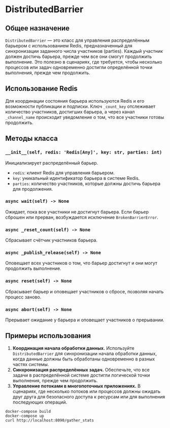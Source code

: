# DistributedBarrier

## Общее назначение

`DistributedBarrier` — это класс для управления распределённым барьером с использованием Redis, предназначенный для
синхронизации заданного числа участников (parties). Каждый участник должен достичь барьера, прежде чем все они смогут
продолжить выполнение. Это полезно в сценариях, где требуется, чтобы несколько процессов или задач одновременно достигли
определённой точки выполнения, прежде чем продолжить.

## Использование Redis

Для координации состояния барьера используются Redis и его возможности публикации и подписки. Ключ `_count_key`
отслеживает количество участников, достигших барьера, а через канал `_channel_name` происходит уведомление о том, что
все участники готовы продолжить.

## Методы класса

### `__init__(self, redis: 'Redis[Any]', key: str, parties: int)`

Инициализирует распределённый барьер.

- `redis`: клиент Redis для управления барьером.
- `key`: уникальный идентификатор барьера в системе Redis.
- `parties`: количество участников, которые должны достичь барьера для продолжения.

### `async wait(self) -> None`

Ожидает, пока все участники не достигнут барьера. Если барьер сброшен или прерван, возбуждается
исключение `BrokenBarrierError`.

### `async _reset_count(self) -> None`

Сбрасывает счётчик участников барьера.

### `async _publish_release(self) -> None`

Оповещает всех участников о том, что барьер достигнут и они могут продолжить выполнение.

### `async reset(self) -> None`

Сбрасывает барьер и оповещает участников о сбросе, позволяя начать процесс заново.

### `async abort(self) -> None`

Прерывает ожидание у барьера и оповещает участников о прерывании.

## Примеры использования

1. **Координация начала обработки данных.** Используйте `DistributedBarrier` для синхронизации начала обработки данных,
   когда данные должны быть обработаны одновременно в разных частях системы.
2. **Синхронизация распределённых задач.** Обеспечьте, что все задачи в распределённой системе достигли логической точки
   выполнения, прежде чем продолжить.
3. **Управление потоками в многопоточных приложениях.** В сценариях, где несколько потоков или процессов должны ожидать
   друг друга для безопасного доступа к ресурсам или для выполнения последующих операций.


```
docker-compose build
docker-compose up
curl http://localhost:8090/gather_stats
```
